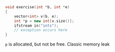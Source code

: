 ```cpp
void exercise(int *b, int *e)
{
	vector<int> v(b, e);
	int *p = new int[v.size()];
	ifstream in("ints");
	// exception occurs here
}
```

`p` is allocated, but not be free. Classic memory leak
